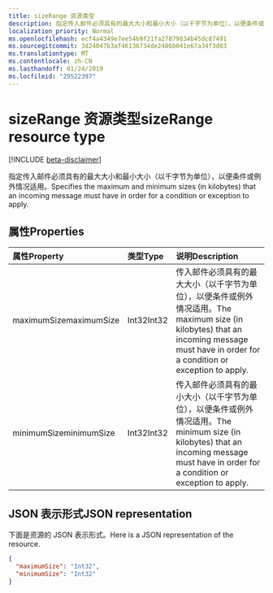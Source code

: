 ```yaml
---
title: sizeRange 资源类型
description: 指定传入邮件必须具有的最大大小和最小大小（以千字节为单位），以便条件或例外情况适用。
localization_priority: Normal
ms.openlocfilehash: ecf4a4349e7ee54b9f21fa27879834b45dc87491
ms.sourcegitcommit: 3d24047b3af46136734de2486b041e67a34f3d83
ms.translationtype: MT
ms.contentlocale: zh-CN
ms.lasthandoff: 01/24/2019
ms.locfileid: "29522397"
---
```

# <a name="sizerange-resource-type"></a><span data-ttu-id="81a71-103">sizeRange 资源类型</span><span class="sxs-lookup"><span data-stu-id="81a71-103">sizeRange resource type</span></span>

[!INCLUDE [beta-disclaimer](../../includes/beta-disclaimer.md)]

<span data-ttu-id="81a71-104">指定传入邮件必须具有的最大大小和最小大小（以千字节为单位），以便条件或例外情况适用。</span><span class="sxs-lookup"><span data-stu-id="81a71-104">Specifies the maximum and minimum sizes (in kilobytes) that an incoming message must have in order for a condition or exception to apply.</span></span>

## <a name="properties"></a><span data-ttu-id="81a71-105">属性</span><span class="sxs-lookup"><span data-stu-id="81a71-105">Properties</span></span>
| <span data-ttu-id="81a71-106">属性</span><span class="sxs-lookup"><span data-stu-id="81a71-106">Property</span></span>     | <span data-ttu-id="81a71-107">类型</span><span class="sxs-lookup"><span data-stu-id="81a71-107">Type</span></span>   |<span data-ttu-id="81a71-108">说明</span><span class="sxs-lookup"><span data-stu-id="81a71-108">Description</span></span>|
|:---------------|:--------|:----------|
| <span data-ttu-id="81a71-109">maximumSize</span><span class="sxs-lookup"><span data-stu-id="81a71-109">maximumSize</span></span> | <span data-ttu-id="81a71-110">Int32</span><span class="sxs-lookup"><span data-stu-id="81a71-110">Int32</span></span> | <span data-ttu-id="81a71-111">传入邮件必须具有的最大大小（以千字节为单位），以便条件或例外情况适用。</span><span class="sxs-lookup"><span data-stu-id="81a71-111">The maximum size (in kilobytes) that an incoming message must have in order for a condition or exception to apply.</span></span> |
| <span data-ttu-id="81a71-112">minimumSize</span><span class="sxs-lookup"><span data-stu-id="81a71-112">minimumSize</span></span> | <span data-ttu-id="81a71-113">Int32</span><span class="sxs-lookup"><span data-stu-id="81a71-113">Int32</span></span> | <span data-ttu-id="81a71-114">传入邮件必须具有的最小大小（以千字节为单位），以便条件或例外情况适用。</span><span class="sxs-lookup"><span data-stu-id="81a71-114">The minimum size (in kilobytes) that an incoming message must have in order for a condition or exception to apply.</span></span> |


## <a name="json-representation"></a><span data-ttu-id="81a71-115">JSON 表示形式</span><span class="sxs-lookup"><span data-stu-id="81a71-115">JSON representation</span></span>
<span data-ttu-id="81a71-116">下面是资源的 JSON 表示形式。</span><span class="sxs-lookup"><span data-stu-id="81a71-116">Here is a JSON representation of the resource.</span></span>

<!-- {
  "blockType": "resource",
  "optionalProperties": [
   ],
  "@odata.type": "microsoft.graph.sizeRange"
}-->

```json
{
  "maximumSize": "Int32",
  "minimumSize": "Int32"
}

```

<!-- uuid: 8fcb5dbc-d5aa-4681-8e31-b001d5168d79
2015-10-25 14:57:30 UTC -->
<!--
{
  "type": "#page.annotation",
  "description": "sizeRange resource",
  "keywords": "",
  "section": "documentation",
  "tocPath": "",
  "suppressions": [
    "Error: /api-reference/beta/resources/sizerange.md:\r\n      Exception processing links.\r\n    System.ArgumentException: Link Definition was null. Link text: !INCLUDE [beta-disclaimer](../../includes/beta-disclaimer.md)\r\n      at ApiDoctor.Validation.DocFile.get_LinkDestinations()\r\n      at ApiDoctor.Validation.DocSet.ValidateLinks(Boolean includeWarnings, String[] relativePathForFiles, IssueLogger issues, Boolean requireFilenameCaseMatch, Boolean printOrphanedFiles)"
  ]
}
-->
